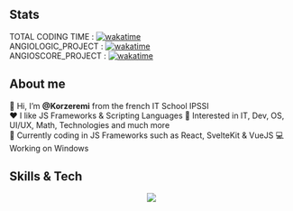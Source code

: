 ## Stats  
TOTAL CODING TIME : [![wakatime](https://wakatime.com/badge/user/bd983427-c491-4a42-8cb8-c95de187e70a.svg)](https://wakatime.com/@bd983427-c491-4a42-8cb8-c95de187e70a)    
ANGIOLOGIC_PROJECT : [![wakatime](https://wakatime.com/badge/github/Korzeremi/AngioLogic.svg)](https://wakatime.com/badge/github/Korzeremi/AngioLogic)    
ANGIOSCORE_PROJECT : [![wakatime](https://wakatime.com/badge/user/bd983427-c491-4a42-8cb8-c95de187e70a/project/3140c132-33c9-4a03-9dae-2ceeb71d5ba9.svg)](https://wakatime.com/badge/user/bd983427-c491-4a42-8cb8-c95de187e70a/project/3140c132-33c9-4a03-9dae-2ceeb71d5ba9)   
  
## About me  
👋 Hi, I’m **@Korzeremi** from the french IT School IPSSI  
❤️ I like JS Frameworks & Scripting Languages
👀 Interested in IT, Dev, OS, UI/UX, Math, Technologies and much more  
🔭 Currently coding in JS Frameworks such as React, SvelteKit & VueJS
💻 Working on Windows

## Skills & Tech  
<p align="center">
  <a href="https://skillicons.dev">
    <img src="https://skillicons.dev/icons?i=bash,cpp,css,docker,electron,express,figma,git,github,html,js,linux,md,mysql,nodejs,postman,php,py,react,svelte,vue,vscode&perline=14" />
  </a>
</p>

